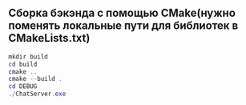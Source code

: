 ## Сборка бэкэнда с помощью CMake(нужно поменять локальные пути для библиотек в CMakeLists.txt)
```powershell
mkdir build
cd build
cmake ..
cmake --build .
cd DEBUG
./ChatServer.exe
